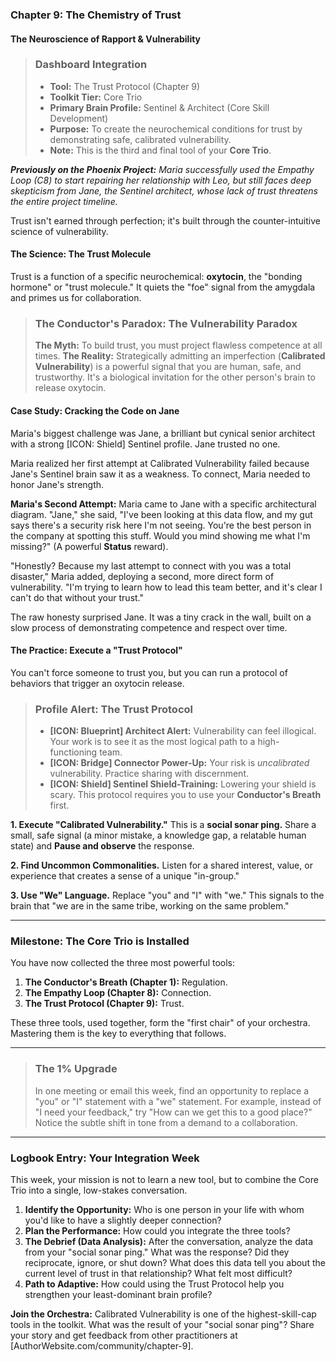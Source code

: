 ### **Chapter 9: The Chemistry of Trust**
#### The Neuroscience of Rapport & Vulnerability

> ### **Dashboard Integration**
>
> *   **Tool:** The Trust Protocol (Chapter 9)
> *   **Toolkit Tier:** Core Trio
> *   **Primary Brain Profile:** Sentinel & Architect (Core Skill Development)
> *   **Purpose:** To create the neurochemical conditions for trust by demonstrating safe, calibrated vulnerability.
> *   **Note:** This is the third and final tool of your **Core Trio**.

***Previously on the Phoenix Project:*** *Maria successfully used the Empathy Loop (C8) to start repairing her relationship with Leo, but still faces deep skepticism from Jane, the Sentinel architect, whose lack of trust threatens the entire project timeline.*

Trust isn't earned through perfection; it's built through the counter-intuitive science of vulnerability.

#### **The Science: The Trust Molecule**

Trust is a function of a specific neurochemical: **oxytocin**, the "bonding hormone" or "trust molecule." It quiets the "foe" signal from the amygdala and primes us for collaboration.

> ### **The Conductor's Paradox: The Vulnerability Paradox**
>
> **The Myth:** To build trust, you must project flawless competence at all times.
> **The Reality:** Strategically admitting an imperfection (**Calibrated Vulnerability**) is a powerful signal that you are human, safe, and trustworthy. It's a biological invitation for the other person's brain to release oxytocin.

#### **Case Study: Cracking the Code on Jane**

Maria's biggest challenge was Jane, a brilliant but cynical senior architect with a strong [ICON: Shield] Sentinel profile. Jane trusted no one.

Maria realized her first attempt at Calibrated Vulnerability failed because Jane's Sentinel brain saw it as a weakness. To connect, Maria needed to honor Jane's strength.

**Maria's Second Attempt:**
Maria came to Jane with a specific architectural diagram. "Jane," she said, "I've been looking at this data flow, and my gut says there's a security risk here I'm not seeing. You're the best person in the company at spotting this stuff. Would you mind showing me what I'm missing?" (A powerful **Status** reward).

"Honestly? Because my last attempt to connect with you was a total disaster," Maria added, deploying a second, more direct form of vulnerability. "I'm trying to learn how to lead this team better, and it's clear I can't do that without your trust."

The raw honesty surprised Jane. It was a tiny crack in the wall, built on a slow process of demonstrating competence and respect over time.

#### **The Practice: Execute a "Trust Protocol"**

You can't force someone to trust you, but you can run a protocol of behaviors that trigger an oxytocin release.

> ### **Profile Alert: The Trust Protocol**
>
> *   **[ICON: Blueprint] Architect Alert:** Vulnerability can feel illogical. Your work is to see it as the most logical path to a high-functioning team.
> *   **[ICON: Bridge] Connector Power-Up:** Your risk is *uncalibrated* vulnerability. Practice sharing with discernment.
> *   **[ICON: Shield] Sentinel Shield-Training:** Lowering your shield is scary. This protocol requires you to use your **Conductor's Breath** first.

**1. Execute "Calibrated Vulnerability."**
This is a **social sonar ping.** Share a small, safe signal (a minor mistake, a knowledge gap, a relatable human state) and **Pause and observe** the response.

**2. Find Uncommon Commonalities.**
Listen for a shared interest, value, or experience that creates a sense of a unique "in-group."

**3. Use "We" Language.**
Replace "you" and "I" with "we." This signals to the brain that "we are in the same tribe, working on the same problem."

---
### **Milestone: The Core Trio is Installed**

You have now collected the three most powerful tools:
1.  **The Conductor's Breath (Chapter 1):** Regulation.
2.  **The Empathy Loop (Chapter 8):** Connection.
3.  **The Trust Protocol (Chapter 9):** Trust.

These three tools, used together, form the "first chair" of your orchestra. Mastering them is the key to everything that follows.

---
> ### **The 1% Upgrade**
>
> In one meeting or email this week, find an opportunity to replace a "you" or "I" statement with a "we" statement. For example, instead of "I need your feedback," try "How can we get this to a good place?" Notice the subtle shift in tone from a demand to a collaboration.

---
### **Logbook Entry: Your Integration Week**

This week, your mission is not to learn a new tool, but to combine the Core Trio into a single, low-stakes conversation.

1.  **Identify the Opportunity:** Who is one person in your life with whom you'd like to have a slightly deeper connection?
2.  **Plan the Performance:** How could you integrate the three tools?
3.  **The Debrief (Data Analysis):** After the conversation, analyze the data from your "social sonar ping." What was the response? Did they reciprocate, ignore, or shut down? What does this data tell you about the current level of trust in that relationship? What felt most difficult?
4.  **Path to Adaptive:** How could using the Trust Protocol help you strengthen your least-dominant brain profile?

**Join the Orchestra:** Calibrated Vulnerability is one of the highest-skill-cap tools in the toolkit. What was the result of your "social sonar ping"? Share your story and get feedback from other practitioners at [AuthorWebsite.com/community/chapter-9].
